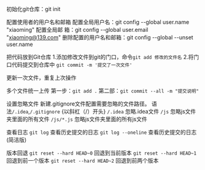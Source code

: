 初始化git仓库：git init

配置使用者的用户名和邮箱
配置全局用户名：git config --global user.name "xiaoming"
配置全局邮  箱：git config --global user.email "xiaoming@139.com"
删除配置的用户名和邮箱：git config --global --unset user.name

把代码放到Git仓库
1.添加修改文件到git的门口，命令`git add 修改的文件名`
2.将门口代码提交到仓库中 `git commit -m '提交了一次文件'`

更新一次文件，重复上次操作

多个文件统一上传
第一步：`git add .`
第二部：`git commit --all -m "提交说明"`

设置忽略文件
新建.gitignore文件配置需要忽略的文件路径。
语法`/.idea`,`/.gitignore` {以斜杠（/）开头}
`/.idea`  		忽略.idea文件
`/js`  			忽略js文件夹里面的所有文件
`/js/*.js`  		忽略js文件夹里面的所有js文件

查看日志
`git log`  		查看历史提交的日志
`git log --oneline`  	查看历史提交的日志(简洁版)

版本回退
`git reset --hard HEAD~0`  	回退到当前版本
`git reset --hard HEAD~1`  	回退到前一个版本
`git reset --hard HEAD~2`  	回退到前两个版本


